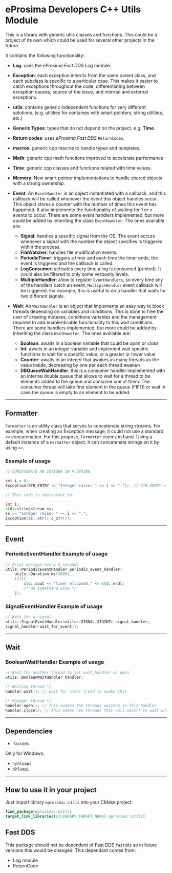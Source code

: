 # eProsima Developers C++ Utils Module

This is a library with generic utils classes and functions.
This could be a project of its own which could be used for several other projects in the future.

It contains the following functionality:

* **Log**: uses the *eProsima Fast DDS* Log module.

* **Exception**: each exception inherits from the same parent class, and each subclass is specific to a particular case.
  This makes it easier to catch exceptions throughout the code, differentiating between exception causes,
  source of the issue, and internal and external exceptions.

* **utils**: contains generic independent functions for very different solutions.
  (e.g. utilities for containes with smart pointers, string utilities, etc.)

* **Generic Types**: types that do not depend on the project. e.g. **Time**.

* **Return codes**: uses *eProsima Fast DDS* `ReturnCodes`.

* **macros**: generic cpp macros to handle types and templates.

* **Math**: generic cpp math functions improved to accelerate performance

* **Time**: generic cpp classes and functions related with time values.

* **Memory**: New smart pointer implementations to handle shared objects with a strong ownership.

* **Event**: An `EventHandler` is an object instantiated with a callback, and this callback will be called whenever the event
  this object handles occur.
  This object stores a counter with the number of times this event has happened.
  It also implements the functionality of waiting for 1 or `n` events to occur.
  There are some event handlers implemented, but more could be added by inheriting the class `EventHandler`.
  The ones available are:
  * **Signal**: handles a specific signal from the OS.
    The event occurs whenever a signal with the number the object specifies is triggered within the process.
  * **FileWatcher**: handles file modification events.
  * **PeriodicTimer**: triggers a timer and each time the timer ends, the event is triggered and the callback is called.
  * **LogConsumer**: activates every time a log is consumed (printed).
    It could also be filtered to only some verbosity levels.
  * **MultipleHandler**: allow to register `EventHandlers`, so every time any of the handlers catch an event,
    `MultipleHandler` event callback will be triggered.
    For example, this is useful to do a handler that waits for two different signals.

* **Wait**: An `WaitHandler` is an object that implements an easy way to block threads depending on variables and
  conditions. This is done to free the user of creating mutexes, conditions variables and the management required
  to add enable/disable functionality to this wait conditions.
  There are some handlers implemented, but more could be added by inheriting the class `WaitHandler`.
  The ones available are:
  * **Boolean**: awaits in a boolean variable that could be *open* or *close*
  * **Int**: awaits in an integer variable and implement wait specific functions to wait for a specific value, or a greater or lower value
  * **Counter**: awaits in an integer that awakes as many threads as the value inside, decreasing by one per each thread awaken
  * **DBQueueWaitHandler**: this is a consumer handler implemented with an internal double queue that allows to wait for
    a thread to be elements added to the queue and consume one of them. The consumer thread will take first element in the queue (FIFO)
    or wait in case the queue is empty to an element to be added.

---

## Formatter

`Formatter` is an utility class that serves to concatenate string streams.
For example, when creating an Exception message, it could not use a standard `<<` concatenation.
For this propose, `Formatter` comes in hand.
Using a default instance of a `Formatter` object, it can concatenate strings on it by using `<<`.

### Example of usage

```cpp
// CONCATENATE AN INTEGER IN A STRING

int i = 0;
Exception(STR_ENTRY << "Integer raise: " << i << ".");  // STR_ENTRY = Formatter()

// This code is equivalent to:

int i;
std::stringstream ss;
ss << "Integer raise: " << i << ".";
Exception(ss..str().c_str());
```

---

## Event

### PeriodicEventHandler Example of usage

```cpp
// Print message every 5 seconds
utils::PeriodicEventHandler periodic_event_handler(
    utils::Duration_ms(5000),
    ()[]{
        std::cout << "timer ellapsed." << std::endl;
        /* do something else */
    });
```

### SignalEventHandler Example of usage

```cpp
// Wait for a signal
utils::SignalEventHandler<utils::SIGNAL_SIGINT> signal_handler;
signal_handler.wait_for_event();
```

---

## Wait

### BooleanWaitHandler Example of usage

```cpp
// Wait for another thread to set wait_handler as open
utils::BooleanWaitHandler handler;

/* Waiting thread */
handler.wait(); // wait for other tread to awake this

/* Manager thread */
handler.open(); // This awakes the threads waiting in this handler
handler.close(); // This makes new threads that call wait() to wait until next open
```

---

## Dependencies

* `fastdds`

Only for Windows:

* `iphlpapi`
* `Shlwapi`

---

## How to use it in your project

Just import library `eprosima::utils` into your CMake project.

```cmake
find_package(eprosima::utils)
target_link_libraries(${LIBRARY_TARGET_NAME} eprosima::utils)
```

## Fast DDS

<!-- TODO remove Fast DDS from here once and for all -->

This package should not be dependent of Fast DDS `fastdds` so in future versions this would be changed.
This dependant comes from:

* Log module
* ReturnCode
